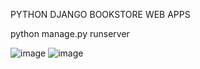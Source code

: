 PYTHON DJANGO BOOKSTORE WEB APPS

python manage.py runserver


![image](https://github.com/user-attachments/assets/10422a01-9d88-4230-8cd8-7993af389da9)
![image](https://github.com/user-attachments/assets/36f5f42e-335b-4d65-80cf-dc7e68df2589)
